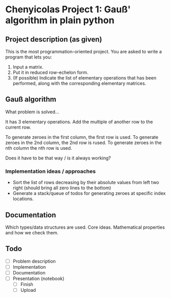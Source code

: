 # Chenyicolas Project 1: Gauß' algorithm in plain python

## Project description (as given)

This is the most programmation-oriented project. You are asked to write a program that lets you:
1. Input a matrix.
2. Put it in reduced row-echelon form.
3. (If possible) Indicate the list of elementary operations that has been performed, along with the corresponding elementary matrices.

## Gauß algorithm

What problem is solved...

It has 3 elementary operations. Add the multiple of another row to the current row.




To generate zeroes in the first column, the first row is used.
To generate zeroes in the 2nd column, the 2nd row is rused.
To generate zeroes in the nth column the nth row is used.

Does it have to be that way / is it always working?


### Implementation ideas / approaches

- Sort the list of rows decreasing by their absolute values from left two right (should bring all zero lines to the bottom)
- Generate a stack/queue of todos for generating zeroes at specific index locations.

## Documentation

Which types/data structures are used. Core ideas.
Mathematical properties and how we check them.

## Todo

- [ ] Problem description
- [ ] Implementation
- [ ] Documentation
- [ ] Presentation (notebook)
  - [ ] Finish
  - [ ] Upload
